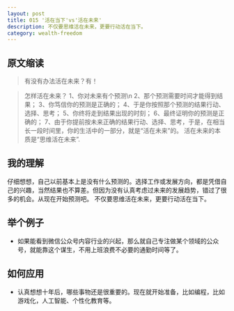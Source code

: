 ```yaml
---
layout: post
title: 015 '活在当下'vs'活在未来'
description: 不仅要思维活在未来，更要行动活在当下。
category: wealth-freedom
---
```


## 原文缩读

> 有没有办法活在未来？有！

> 怎样活在未来？
> 1、你对未来有个预测\n
> 2、那个预测需要时间才能得到结果；
> 3、你笃信你的预测是正确的；
> 4、于是你按照那个预测的结果行动、选择、思考；
> 5、你终将走到结果出现的时刻；
> 6、最终证明你的预测是正确的；
> 7、由于你提前按未来正确的结果行动、选择、思考，于是，在相当长一段时间里，你的生活中的一部分，就是“活在未来”的。
> 活在未来的本质是“思维活在未来”.

## 我的理解
仔细想想，自己以前基本上是没有什么预测的。选择工作或发展方向，都是凭借自己的兴趣，当然结果也不算差。但因为没有认真考虑过未来的发展趋势，错过了很多的机会。从现在开始预测吧。
不仅要思维活在未来，更要行动活在当下。

## 举个例子
- 如果能看到微信公众号内容行业的兴起，那么就自己专注做某个领域的公众号，就能靠这个谋生，不用上班浪费不必要的通勤时间等了。

## 如何应用
- 认真想想十年后，哪些事物还是很重要的。现在就开始准备，比如编程，比如游戏化，人工智能、个性化教育等。



